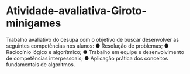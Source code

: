 # Atividade-avaliativa-Giroto-minigames
Trabalho avaliativo do cesupa com o objetivo de  buscar desenvolver as seguintes competências nos alunos: ● Resolução de problemas; ● Raciocínio lógico e algorítmico; ● Trabalho em equipe e desenvolvimento de competências interpessoais; ● Aplicação prática dos conceitos fundamentais de algoritmos.
